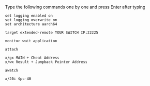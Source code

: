 Type the following commands one by one and press Enter after typing

```
set logging enabled on
set logging overwrite on
set architecture aarch64

target extended-remote YOUR SWITCH IP:22225

monitor wait application

attach

x/gx MAIN + Cheat Address
x/wx Result + Jumpback Pointer Address

awatch

x/20i $pc-40